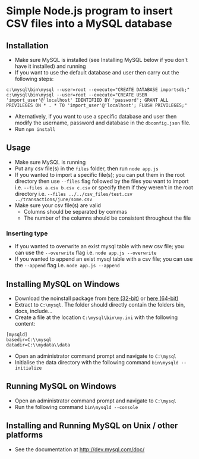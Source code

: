 # Simple Node.js program to insert CSV files into a MySQL database

## Installation
- Make sure MySQL is installed (see Installing MySQL below if you don't have it installed) and running
- If you want to use the default database and user then carry out the following steps:
```
c:\mysql\bin\mysql --user=root --execute="CREATE DATABASE importsdb;"
c:\mysql\bin\mysql --user=root --execute="CREATE USER 'import_user'@'localhost' IDENTIFIED BY 'password'; GRANT ALL PRIVILEGES ON * . * TO 'import_user'@'localhost'; FLUSH PRIVILEGES;"
```
- Alternatively, if you want to use a specific database and user then modify the username, password and database in the `dbconfig.json` file.
- Run `npm install`

## Usage
- Make sure MySQL is running
- Put any csv file(s) in the `files` folder, then run `node app.js`
- If you wanted to import a specific file(s); you can put them in the root directory then use `--files` flag followed by the files you want to import
i.e. `--files a.csv b.csv c.csv` or specify them if they weren't in the root directory i.e. `--files ../../csv_files/test.csv ../transactions/june/some.csv`
- Make sure your csv file(s) are valid
  - Columns should be separated by commas
  - The number of the columns should be consistent throughout the file

### Inserting type
  - If you wanted to overwrite an exist mysql table with new csv file; you can use the `--overwrite` flag i.e. `node app.js --overwrite`
  - If you wanted to append an exist mysql table with a csv file; you can use the `--append` flag i.e. `node app.js --append`

## Installing MySQL on Windows
- Download the noinstall package from [here (32-bit)](http://dev.mysql.com/downloads/file/?id=464459) or [here (64-bit)](http://dev.mysql.com/downloads/file/?id=464460)
- Extract to `C:\mysql`. The folder should directly contain the folders bin, docs, include...
- Create a file at the location `C:\mysql\bin\my.ini` with the following content:
```
[mysqld]
basedir=C:\\mysql
datadir=C:\\mydata\\data
```
- Open an administrator command prompt and navigate to `C:\mysql`
- Initialise the data directory with the following command `bin\mysqld --initialize`

## Running MySQL on Windows
- Open an administrator command prompt and navigate to `C:\mysql`
- Run the following command `bin\mysqld --console`

## Installing and Running MySQL on Unix / other platforms
- See the documentation at http://dev.mysql.com/doc/